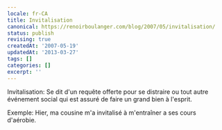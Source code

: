 ```yaml
---
locale: fr-CA
title: Invitalisation
canonical: https://renoirboulanger.com/blog/2007/05/invitalisation/
status: publish
revising: true
createdAt: '2007-05-19'
updatedAt: '2013-03-27'
tags: []
categories: []
excerpt: ''
---
```


Invitalisation: Se dit d'un requête offerte pour se distraire ou tout autre événement social qui est assuré de faire un grand bien à  l'esprit.

Exemple: Hier, ma cousine m'a invitalisé à  m'entraîner a ses cours d'aérobie.